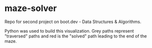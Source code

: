 # maze-solver

Repo for second project on boot.dev - Data Structures & Algorithms.

Python was used to build this visualization. Grey paths represent "traversed" paths and red is the "solved" path leading to the end of the maze.
